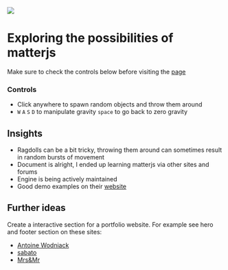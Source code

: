 <img src="https://media.giphy.com/media/H8R7VKTdkPzg6EWk2Y/giphy.gif">

# Exploring the possibilities of matterjs
Make sure to check the controls below before visiting the [page](https://marcusxyz.github.io/exploring-matterjs/)


### Controls 
- Click anywhere to spawn random objects and throw them around
- `W` `A` `S` `D` to manipulate gravity `space` to go back to zero gravity


## Insights

- Ragdolls can be a bit tricky, throwing them around can sometimes result in random bursts of movement
- Document is alright, I ended up learning matterjs via other sites and forums
- Engine is being actively maintained
- Good demo examples on their [website](https://brm.io/matter-js/demo/#mixed)

## Further ideas

Create a interactive section for a portfolio website. For example see hero and footer section on these sites: 
- [Antoine Wodniack](https://wodniack.dev/)
- [sabato](https://sabato.studio/) 
- [Mrs&Mr](https://www.mrsandmr.com/)
